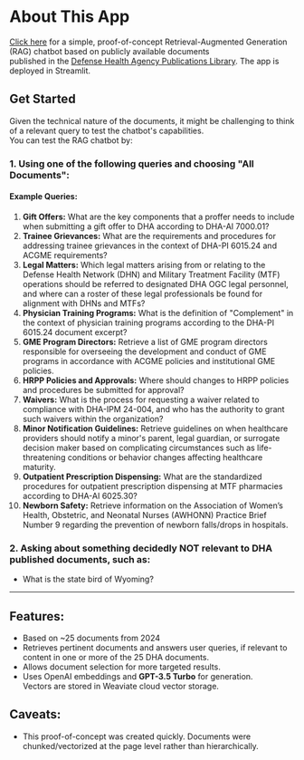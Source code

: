 # About This App

[Click here](https://dhadocsrag-jz28xl3k2j9lry3keac6jq.streamlit.app) for a simple, proof-of-concept Retrieval-Augmented Generation (RAG) chatbot based on publicly available documents  
published in the [Defense Health Agency Publications Library](https://www.health.mil/Reference-Center/DHA-Publications). The app
is deployed in Streamlit.

## Get Started

Given the technical nature of the documents, it might be challenging to think of a relevant query to test the chatbot's capabilities.  
You can test the RAG chatbot by:

### 1. Using one of the following queries and choosing **"All Documents"**:

#### Example Queries:
1. **Gift Offers:** What are the key components that a proffer needs to include when submitting a gift offer to DHA according to DHA-AI 7000.01?
2. **Trainee Grievances:** What are the requirements and procedures for addressing trainee grievances in the context of DHA-PI 6015.24 and ACGME requirements?
3. **Legal Matters:** Which legal matters arising from or relating to the Defense Health Network (DHN) and Military Treatment Facility (MTF) operations should be referred to designated DHA OGC legal personnel, and where can a roster of these legal professionals be found for alignment with DHNs and MTFs?
4. **Physician Training Programs:** What is the definition of "Complement" in the context of physician training programs according to the DHA-PI 6015.24 document excerpt?
5. **GME Program Directors:** Retrieve a list of GME program directors responsible for overseeing the development and conduct of GME programs in accordance with ACGME policies and institutional GME policies.
6. **HRPP Policies and Approvals:** Where should changes to HRPP policies and procedures be submitted for approval?
7. **Waivers:** What is the process for requesting a waiver related to compliance with DHA-IPM 24-004, and who has the authority to grant such waivers within the organization?
8. **Minor Notification Guidelines:** Retrieve guidelines on when healthcare providers should notify a minor's parent, legal guardian, or surrogate decision maker based on complicating circumstances such as life-threatening conditions or behavior changes affecting healthcare maturity.
9. **Outpatient Prescription Dispensing:** What are the standardized procedures for outpatient prescription dispensing at MTF pharmacies according to DHA-AI 6025.30?
10. **Newborn Safety:** Retrieve information on the Association of Women’s Health, Obstetric, and Neonatal Nurses (AWHONN) Practice Brief Number 9 regarding the prevention of newborn falls/drops in hospitals.

### 2. Asking about something **decidedly NOT** relevant to DHA published documents, such as:
   - What is the state bird of Wyoming?

---

## Features:
- Based on ~25 documents from 2024
- Retrieves pertinent documents and answers user queries, if relevant to content in one or more of the 25 DHA documents.
- Allows document selection for more targeted results.
- Uses OpenAI embeddings and **GPT-3.5 Turbo** for generation.  
  Vectors are stored in Weaviate cloud vector storage.

## Caveats:
- This proof-of-concept was created quickly. Documents were chunked/vectorized at the page level rather than hierarchically.
